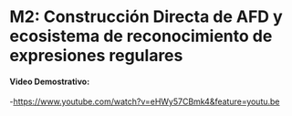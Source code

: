 # M2: Construcción Directa de AFD y ecosistema de reconocimiento de expresiones regulares

#### Video Demostrativo: 
-https://www.youtube.com/watch?v=eHWy57CBmk4&feature=youtu.be 
